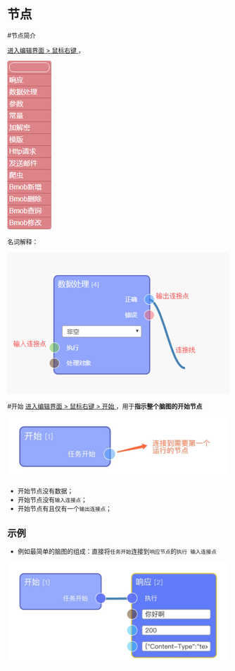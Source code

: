 #	节点

#节点简介

 [进入编辑界面 > 鼠标右键 ](https://eeg-admin.bmob.cn/#/editor/eeg)，

![脑图编辑器-节点](https://raw.githubusercontent.com/vi77/eeg/master/images/node/node.png)

名词解释：

![节点-名词解释](https://raw.githubusercontent.com/vi77/eeg/master/images/node/explain.png)

#开始
[进入编辑界面 > 鼠标右键 > 开始 ](https://eeg-admin.bmob.cn/#/editor/eeg)，用于**指示整个脑图的开始节点**

![开始节点](https://raw.githubusercontent.com/vi77/eeg/master/images/node/start.png)


- 开始节点没有数据；<br>
- 开始节点没有`输入连接点`；<br>
- 开始节点有且仅有一个`输出连接点`；


## 示例

- 例如最简单的脑图的组成：直接将`任务开始`连接到`响应节点`的`执行 输入连接点`

![最简脑图](https://raw.githubusercontent.com/vi77/eeg/master/images/node/start_sample.png)
